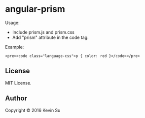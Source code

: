 # angular-prism
Usage:

- Include prism.js and prism.css
- Add "prism" attribute in the code tag.

Example:

```
<pre><code class="language-css">p { color: red }</code></pre>

```
## License
MIT License.

## Author
Copyright © 2016 Kevin Su
